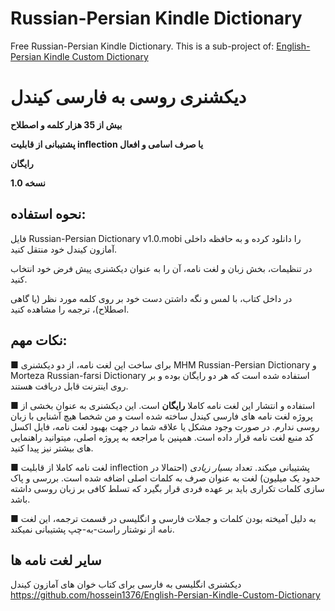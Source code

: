 # Russian-Persian Kindle Dictionary
Free Russian-Persian Kindle Dictionary. This is a sub-project of: [English-Persian Kindle Custom Dictionary](github.com/hossein1376/English-Persian-Kindle-Custom-Dictionary)

# دیکشنری روسی به فارسی کیندل
**بیش از 35 هزار کلمه و اصطلاح**

**پشتیبانی از قابلیت inflection یا صرف اسامی و افعال**

**رایگان**

**نسخه 1.0**

## نحوه استفاده:
فایل Russian-Persian Dictionary v1.0.mobi را دانلود کرده و به حافظه داخلی آمازون کیندل خود منتقل کنید.

در تنظیمات، بخش زبان و لغت نامه، آن را به عنوان دیکشنری پیش فرض خود انتخاب کنید.

در داخل کتاب، با لمس و نگه داشتن دست خود بر روی کلمه مورد نظر (یا گاهی اصطلاح)، ترجمه را مشاهده کنید.

## نکات مهم:
■ برای ساخت این لغت نامه، از دو دیکشنری MHM Russian-Persian Dictionary و Morteza Russian-farsi Dictionary استفاده شده است که هر دو رایگان بوده و بر روی اینترنت قابل دریافت هستند.

■ استفاده و انتشار این لغت نامه کاملا **رایگان** است. این دیکشنری به عنوان بخشی از پروژه لغت نامه های فارسی کیندل ساخته شده است و من شخصا هیچ آشنایی با زبان روسی ندارم.
در صورت وجود مشکل یا علاقه شما در جهت بهبود لغت نامه، فایل اکسل کد منبع لغت نامه قرار داده است. همپنین با مراجعه به پروژه اصلی، میتوانید راهنمایی های بیشتر نیز پیدا کنید.

■ لغت نامه کاملا از قابلیت inflection پشتیبانی میکند. تعداد *بسیار زیادی* (احتمالا در حدود یک میلیون) لغت به عنوان صرف به کلمات اصلی اضافه شده است. 
بررسی و پاک سازی کلمات تکراری باید بر عهده فردی قرار بگیرد که تسلط کافی بر زبان روسی داشته باشد.

■ به دلیل آمیخته بودن کلمات و جملات فارسی و انگلیسی در قسمت ترجمه، این لغت نامه از نوشتار راست-به-چپ پشتیبانی نمیکند.

## سایر لغت نامه ها
دیکشنری انگلیسی به فارسی برای کتاب خوان های آمازون کیندل https://github.com/hossein1376/English-Persian-Kindle-Custom-Dictionary
